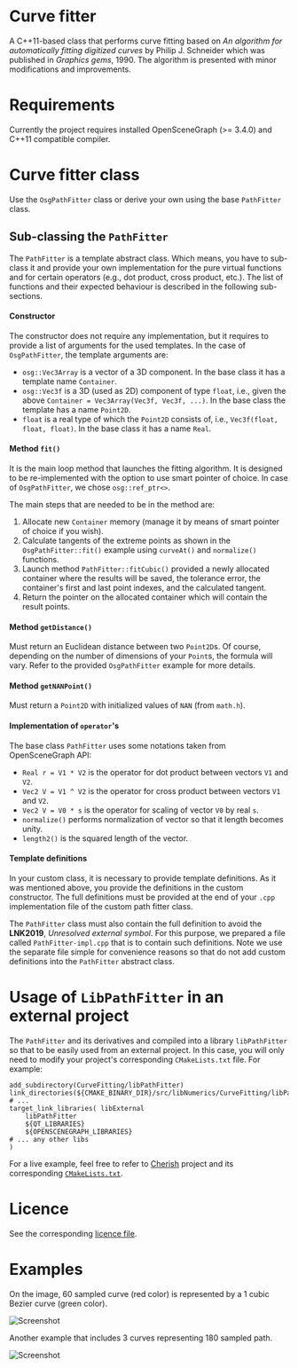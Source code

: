 # Curve fitter

A C++11-based class that performs curve fitting based on *An algorithm for automatically fitting digitized curves* by Philip J. Schneider which was published in *Graphics gems*, 1990. The algorithm is presented with minor modifications and improvements. 

# Requirements

Currently the project requires installed OpenSceneGraph (>= 3.4.0) and C++11 compatible compiler. 

# Curve fitter class

Use the `OsgPathFitter` class or derive your own using the base `PathFitter` class. 

## Sub-classing the `PathFitter`

The `PathFitter` is a template abstract class. Which means, you have to sub-class it and provide your own implementation for the pure virtual functions and for certain operators (e.g., dot product, cross product, etc.). The list of functions and their expected behaviour is described in the following sub-sections.

#### Constructor

The constructor does not require any implementation, but it requires to provide a list of arguments for the used templates. In the case of `OsgPathFitter`, the template arguments are:

* `osg::Vec3Array` is a vector of a 3D component. In the base class it has a template name `Container`.
* `osg::Vec3f` is a 3D (used as 2D) component of type `float`, i.e., given the above `Container = Vec3Array(Vec3f, Vec3f, ...)`. In the base class the template has a name `Point2D`.
* `float` is a real type of which the `Point2D` consists of, i.e., `Vec3f(float, float, float)`. In the base class it has a name `Real`.

#### Method `fit()`

It is the main loop method that launches the fitting algorithm. It is designed to be re-implemented with the option to use smart pointer of choice. In case of `OsgPathFitter`, we chose `osg::ref_ptr<>`.

The main steps that are needed to be in the method are:

1. Allocate new `Container` memory (manage it by means of smart pointer of choice if you wish).
2. Calculate tangents of the extreme points as shown in the `OsgPathFitter::fit()` example using `curveAt()` and `normalize()` functions. 
3. Launch method `PathFitter::fitCubic()` provided a newly allocated container where the results will be saved, the tolerance error, the container's first and last point indexes, and the calculated tangent.
4. Return the pointer on the allocated container which will contain the result points.

#### Method `getDistance()`

Must return an Euclidean distance between two `Point2D`s. Of course, depending on the number of dimensions of your `Point`s, the formula will vary. Refer to the provided `OsgPathFitter` example for more details.

#### Method `getNANPoint()`

Must return a `Point2D` with initialized values of `NAN` (from `math.h`).

#### Implementation of `operator`'s

The base class `PathFitter` uses some notations taken from OpenSceneGraph API: 

* `Real r = V1 * V2` is the operator for dot product between vectors `V1` and `V2`.
* `Vec2 V = V1 ^ V2` is the operator for cross product between vectors `V1` and `V2`.
* `Vec2 V = V0 * s` is the operator for scaling of vector `V0` by real `s`.
* `normalize()` performs normalization of vector so that it length becomes unity.
* `length2()` is the squared length of the vector.

#### Template definitions

In your custom class, it is necessary to provide template definitions. As it was mentioned above, you provide the definitions in the custom constructor. The full definitions must be provided at the end of  your `.cpp` implementation file of the custom path fitter class.

The `PathFitter` class must also contain the full definition to avoid the **LNK2019**, *Unresolved external symbol*. For this purpose, we prepared a file called `PathFitter-impl.cpp` that is to contain such definitions. Note we use the separate file simple for convenience reasons so that do not add custom definitions into the `PathFitter` abstract class.

# Usage of `LibPathFitter` in an external project

The `PathFitter` and its derivatives and compiled into a library `libPathFitter` so that to be easily used from an external project. In this case, you will only need to modify your project's corresponding `CMakeLists.txt` file. For example:

```
add_subdirectory(CurveFitting/libPathFitter)
link_directories(${CMAKE_BINARY_DIR}/src/libNumerics/CurveFitting/libPathFitter)
# ...
target_link_libraries( libExternal
    libPathFitter
    ${QT_LIBRARIES}
    ${OPENSCENEGRAPH_LIBRARIES}
# ... any other libs
)
```
For a live example, feel free to refer to [Cherish](https://github.com/vicrucann/cherish) project and its corresponding [`CMakeLists.txt`](https://github.com/vicrucann/cherish/blob/master/src/libNumerics/CMakeLists.txt).

# Licence

See the corresponding [licence file](https://github.com/vicrucann/CurveFitting/blob/master/LICENSE).

# Examples

On the image, 60 sampled curve (red color) is represented by a 1 cubic Bezier curve (green color).

![Screenshot](https://github.com/vicrucann/CurveFitting/blob/master/screenshots/curvefit.png)

Another example that includes 3 curves representing 180 sampled path.

![Screenshot](https://github.com/vicrucann/CurveFitting/blob/master/screenshots/curvefit-2.png)
